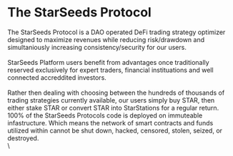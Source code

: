 # The StarSeeds Protocol

The StarSeeds Protocol is a DAO operated DeFi trading strategy optimizer designed to maximize revenues while reducing risk/drawdown and simultaniously increasing consistency/security for our users.\
\
StarSeeds Platform users benefit from advantages once traditionally reserved exclusively for expert traders, financial instituations and well connected accreddited investors. \
\
Rather then dealing with choosing between the hundreds of thousands of trading strategies currently available, our users simply buy STAR, then either stake STAR or convert STAR into StarStations for a regular return.
\
100% of the StarSeeds Protocols code is deployed on immuteable infastructure. Which means the network of smart contracts and funds utilized within cannot be shut down, hacked, censored, stolen, seized, or destroyed. \
\




